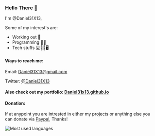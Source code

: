 ### Hello There 👋
I'm @Daniel31X13,

Some of my interest's are:
- Working out 🦾
- Programming 👨‍💻 
- Tech stuffs 💻📡📱🖥 

#### Ways to reach me:

Email: Daniel31X13@gmail.com

Twitter: [@Daniel31X13](https://twitter.com/Daniel31X13)

#### Also check out my portfolio: [Daniel31x13.github.io](https://daniel31x13.github.io/)

#### Donation:

If at anypoint you are intrested in either my projects or anything else you can donate via [Paypal](https://www.paypal.me/Daniel31X13?locale.x=en_CA), Thanks!

<p><img align="left" src="https://github-readme-stats.vercel.app/api/top-langs?username=Daniel31x13&show_icons=true&locale=en&layout=compact" alt="Most used languages" /></p>
